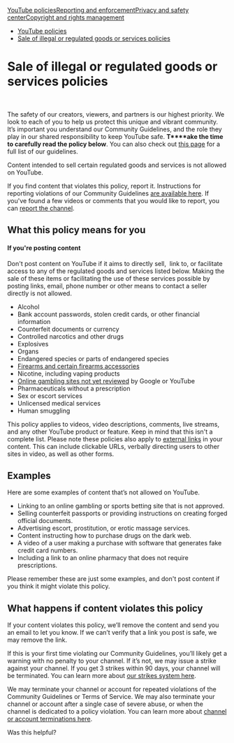 [YouTube policies](/youtube/topic/2803176?hl=en&ref_topic=6151248,3230811,3256124,)[Reporting and enforcement](/youtube/topic/2803138?hl=en&ref_topic=6151248,3230811,3256124,)[Privacy and safety center](/youtube/topic/2803240?hl=en&ref_topic=6151248,3230811,3256124,)[Copyright and rights management](/youtube/topic/2676339?hl=en&ref_topic=6151248,3230811,3256124,)
    

*   [YouTube policies](/youtube/topic/2803176?hl=en&ref_topic=6151248)
*   [Sale of illegal or regulated goods or services policies](/youtube/answer/9229611)

Sale of illegal or regulated goods or services policies
=======================================================

  
 

The safety of our creators, viewers, and partners is our highest priority. We look to each of you to help us protect this unique and vibrant community. It’s important you understand our Community Guidelines, and the role they play in our shared responsibility to keep YouTube safe. **T****ake the time to carefully read the policy below**. You can also check out [this page](/youtube/answer/9288567) for a full list of our guidelines.

Content intended to sell certain regulated goods and services is not allowed on YouTube.

If you find content that violates this policy, report it. Instructions for reporting violations of our Community Guidelines [are available here](https://support.google.com/youtube/answer/2802027). If you've found a few videos or comments that you would like to report, you can [report the channel](https://support.google.com/youtube/answer/2802027#report_channel).

What this policy means for you
------------------------------

#### If you're posting content

Don't post content on YouTube if it aims to directly sell,  link to, or facilitate access to any of the regulated goods and services listed below. Making the sale of these items or facilitating the use of these services possible by posting links, email, phone number or other means to contact a seller directly is not allowed.

*   Alcohol
*   Bank account passwords, stolen credit cards, or other financial information
*   Counterfeit documents or currency
*   Controlled narcotics and other drugs
*   Explosives
*   Organs
*   Endangered species or parts of endangered species
*   [Firearms and certain firearms accessories](https://support.google.com/youtube/answer/7667605)
*   Nicotine, including vaping products
*   [Online gambling sites not yet reviewed](/youtube/answer/9910779) by Google or YouTube
*   Pharmaceuticals without a prescription
*   Sex or escort services
*   Unlicensed medical services
*   Human smuggling

This policy applies to videos, video descriptions, comments, live streams, and any other YouTube product or feature. Keep in mind that this isn't a complete list. Please note these policies also apply to [external links](/youtube/answer/9054257) in your content. This can include clickable URLs, verbally directing users to other sites in video, as well as other forms. 

Examples
--------

Here are some examples of content that’s not allowed on YouTube.

*   Linking to an online gambling or sports betting site that is not approved.
*   Selling counterfeit passports or providing instructions on creating forged official documents.
*   Advertising escort, prostitution, or erotic massage services.
*   Content instructing how to purchase drugs on the dark web.
*   A video of a user making a purchase with software that generates fake credit card numbers.
*   Including a link to an online pharmacy that does not require prescriptions.

Please remember these are just some examples, and don't post content if you think it might violate this policy.

What happens if content violates this policy
--------------------------------------------

If your content violates this policy, we’ll remove the content and send you an email to let you know. If we can’t verify that a link you post is safe, we may remove the link.

If this is your first time violating our Community Guidelines, you’ll likely get a warning with no penalty to your channel. If it’s not, we may issue a strike against your channel. If you get 3 strikes within 90 days, your channel will be terminated. You can learn more about [our strikes system here](/youtube/answer/2802032).

We may terminate your channel or account for repeated violations of the Community Guidelines or Terms of Service. We may also terminate your channel or account after a single case of severe abuse, or when the channel is dedicated to a policy violation. You can learn more about [channel or account terminations here](/youtube/answer/2802168).

Was this helpful?